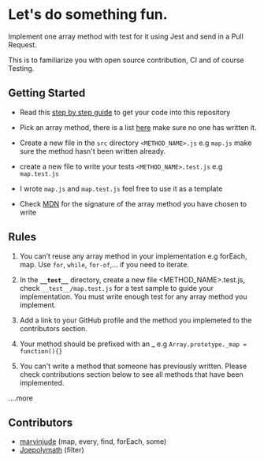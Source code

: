 # Let's do something fun.

Implement one array method with test for it using Jest and send in a Pull Request.

This is to familiarize you with open source contribution, CI and of course Testing.

## Getting Started

- Read this [step by step guide](https://link.medium.com/7AjLJHdO02) to get your code into this repository

- Pick an array method, there is a list [here](https://javascript.info/array-methods) make sure no one has written it.

- Create a new file in the `src` directory `<METHOD_NAME>.js` e.g `map.js` make sure the method hasn't been written already.

- create a new file to write your tests `<METHOD_NAME>.test.js` e.g `map.test.js`

- I wrote `map.js` and `map.test.js` feel free to use it as a template

- Check [MDN](https://developer.mozilla.org/en-US/docs/Web/JavaScript) for the signature of the array method you have chosen to write

## Rules

1. You can’t reuse any array method in your implementation e.g forEach, map. Use `for`, `while`, `for-of`,... if you need to iterate.

2. In the **`__test__`** directory, create a new file <METHOD_NAME>.test.js, check `__test__/map.test.js` for a test sample to guide your implementation. You must write enough test for any array method you implement.

3. Add a link to your GitHub profile and the method you implemeted to the contributors section.

4. Your method should be prefixed with an \_ e.g
   `Array.prototype._map = function(){}`

5. You can't write a method that someone has previously written. Please check contributions section below to see all methods that have been implemented.

....more

## Contributors

- [marvinjude](https://github.com/marvinjude) (map, every, find, forEach, some)
- [Joepolymath](https://github.com/Joepolymath) (filter)
